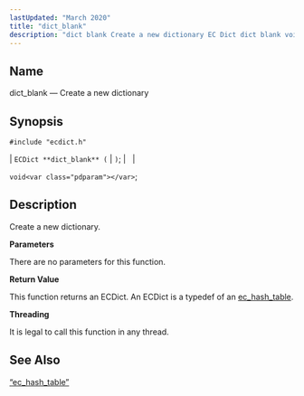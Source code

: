 ```yaml
---
lastUpdated: "March 2020"
title: "dict_blank"
description: "dict blank Create a new dictionary EC Dict dict blank void Create a new dictionary There are no parameters for this function This function returns an EC Dict An EC Dict is a typedef of an ec hash table It is legal to call this function in any thread Section..."
---
```


<a name="apis.dict_blank"></a> 
## Name

dict_blank — Create a new dictionary

## Synopsis

`#include "ecdict.h"`

| `ECDict **dict_blank** (` | <var class="pdparam"></var>`)`; |   |

`void<var class="pdparam"></var>`;<a name="idp49927712"></a> 
## Description

Create a new dictionary.

**<a name="idp49928912"></a> Parameters**

There are no parameters for this function.

**<a name="idp49929840"></a> Return Value**

This function returns an ECDict. An ECDict is a typedef of an [ec_hash_table](/momentum/3/3-api/structs-ec-hash-table).

**<a name="idp49931520"></a> Threading**

It is legal to call this function in any thread.

<a name="idp49932624"></a> 
## See Also

[“ec_hash_table”](/momentum/3/3-api/structs-ec-hash-table)